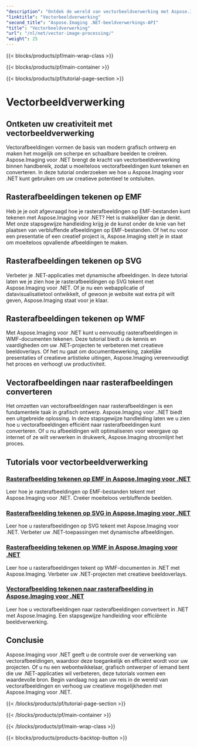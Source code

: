 ```yaml
---
"description": "Ontdek de wereld van vectorbeeldverwerking met Aspose.Imaging voor .NET. Leer eenvoudig vectorafbeeldingen tekenen en converteren. Verbeter uw .NET-projecten vandaag nog!"
"linktitle": "Vectorbeeldverwerking"
"second_title": "Aspose.Imaging .NET-beeldverwerkings-API"
"title": "Vectorbeeldverwerking"
"url": "/nl/net/vector-image-processing/"
"weight": 25
---
```


{{< blocks/products/pf/main-wrap-class >}}

{{< blocks/products/pf/main-container >}}

{{< blocks/products/pf/tutorial-page-section >}}

# Vectorbeeldverwerking


## Ontketen uw creativiteit met vectorbeeldverwerking

Vectorafbeeldingen vormen de basis van modern grafisch ontwerp en maken het mogelijk om scherpe en schaalbare beelden te creëren. Aspose.Imaging voor .NET brengt de kracht van vectorbeeldverwerking binnen handbereik, zodat u moeiteloos vectorafbeeldingen kunt tekenen en converteren. In deze tutorial onderzoeken we hoe u Aspose.Imaging voor .NET kunt gebruiken om uw creatieve potentieel te ontsluiten.

## Rasterafbeeldingen tekenen op EMF

Heb je je ooit afgevraagd hoe je rasterafbeeldingen op EMF-bestanden kunt tekenen met Aspose.Imaging voor .NET? Het is makkelijker dan je denkt. Met onze stapsgewijze handleiding krijg je de kunst onder de knie van het plaatsen van verbluffende afbeeldingen op EMF-bestanden. Of het nu voor een presentatie of een creatief project is, Aspose.Imaging stelt je in staat om moeiteloos opvallende afbeeldingen te maken.

## Rasterafbeeldingen tekenen op SVG

Verbeter je .NET-applicaties met dynamische afbeeldingen. In deze tutorial laten we je zien hoe je rasterafbeeldingen op SVG tekent met Aspose.Imaging voor .NET. Of je nu een webapplicatie of datavisualisatietool ontwikkelt, of gewoon je website wat extra pit wilt geven, Aspose.Imaging staat voor je klaar.

## Rasterafbeeldingen tekenen op WMF

Met Aspose.Imaging voor .NET kunt u eenvoudig rasterafbeeldingen in WMF-documenten tekenen. Deze tutorial biedt u de kennis en vaardigheden om uw .NET-projecten te verbeteren met creatieve beeldoverlays. Of het nu gaat om documentbewerking, zakelijke presentaties of creatieve artistieke uitingen, Aspose.Imaging vereenvoudigt het proces en verhoogt uw productiviteit.

## Vectorafbeeldingen naar rasterafbeeldingen converteren

Het omzetten van vectorafbeeldingen naar rasterafbeeldingen is een fundamentele taak in grafisch ontwerp. Aspose.Imaging voor ..NET biedt een uitgebreide oplossing. In deze stapsgewijze handleiding laten we u zien hoe u vectorafbeeldingen efficiënt naar rasterafbeeldingen kunt converteren. Of u nu afbeeldingen wilt optimaliseren voor weergave op internet of ze wilt verwerken in drukwerk, Aspose.Imaging stroomlijnt het proces.

## Tutorials voor vectorbeeldverwerking
### [Rasterafbeelding tekenen op EMF in Aspose.Imaging voor .NET](./draw-raster-image-on-emf/)
Leer hoe je rasterafbeeldingen op EMF-bestanden tekent met Aspose.Imaging voor .NET. Creëer moeiteloos verbluffende beelden.
### [Rasterafbeelding tekenen op SVG in Aspose.Imaging voor .NET](./draw-raster-image-on-svg/)
Leer hoe u rasterafbeeldingen op SVG tekent met Aspose.Imaging voor .NET. Verbeter uw .NET-toepassingen met dynamische afbeeldingen.
### [Rasterafbeelding tekenen op WMF in Aspose.Imaging voor .NET](./draw-raster-image-on-wmf/)
Leer hoe u rasterafbeeldingen tekent op WMF-documenten in .NET met Aspose.Imaging. Verbeter uw .NET-projecten met creatieve beeldoverlays.
### [Vectorafbeelding tekenen naar rasterafbeelding in Aspose.Imaging voor .NET](./draw-vector-image-to-raster-image/)
Leer hoe u vectorafbeeldingen naar rasterafbeeldingen converteert in .NET met Aspose.Imaging. Een stapsgewijze handleiding voor efficiënte beeldverwerking.

## Conclusie

Aspose.Imaging voor .NET geeft u de controle over de verwerking van vectorafbeeldingen, waardoor deze toegankelijk en efficiënt wordt voor uw projecten. Of u nu een webontwikkelaar, grafisch ontwerper of iemand bent die uw .NET-applicaties wil verbeteren, deze tutorials vormen een waardevolle bron. Begin vandaag nog aan uw reis in de wereld van vectorafbeeldingen en verhoog uw creatieve mogelijkheden met Aspose.Imaging voor .NET.

{{< /blocks/products/pf/tutorial-page-section >}}

{{< /blocks/products/pf/main-container >}}

{{< /blocks/products/pf/main-wrap-class >}}

{{< blocks/products/products-backtop-button >}}